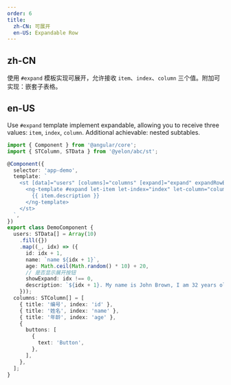 ```yaml
---
order: 6
title:
  zh-CN: 可展开
  en-US: Expandable Row
---
```


## zh-CN

使用 `#expand` 模板实现可展开，允许接收 `item`、`index`、`column` 三个值。附加可实现：嵌套子表格。

## en-US

Use `#expand` template implement expandable, allowing you to receive three values: `item`, `index`, `column`. Additional achievable: nested subtables.

```ts
import { Component } from '@angular/core';
import { STColumn, STData } from '@yelon/abc/st';

@Component({
  selector: 'app-demo',
  template: `
    <st [data]="users" [columns]="columns" [expand]="expand" expandRowByClick expandAccordion>
      <ng-template #expand let-item let-index="index" let-column="column">
        {{ item.description }}
      </ng-template>
    </st>
  `,
})
export class DemoComponent {
  users: STData[] = Array(10)
    .fill({})
    .map((_, idx) => ({
      id: idx + 1,
      name: `name ${idx + 1}`,
      age: Math.ceil(Math.random() * 10) + 20,
      // 是否显示展开按钮
      showExpand: idx !== 0,
      description: `${idx + 1}. My name is John Brown, I am 32 years old, living in New York No. 1 Lake Park.`,
    }));
  columns: STColumn[] = [
    { title: '编号', index: 'id' },
    { title: '姓名', index: 'name' },
    { title: '年龄', index: 'age' },
    {
      buttons: [
        {
          text: 'Button',
        },
      ],
    },
  ];
}
```
